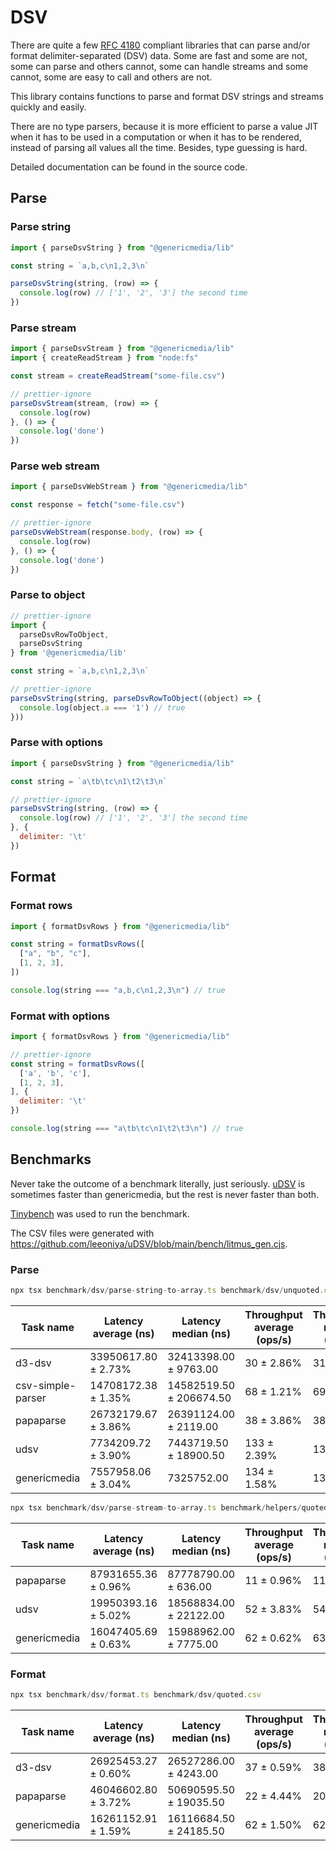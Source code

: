 # DSV

There are quite a few [RFC 4180](https://www.rfc-editor.org/rfc/rfc4180) compliant libraries that can parse and/or format delimiter-separated (DSV) data. Some are fast and some are not, some can parse and others cannot, some can handle streams and some cannot, some are easy to call and others are not.

This library contains functions to parse and format DSV strings and streams quickly and easily.

There are no type parsers, because it is more efficient to parse a value JIT when it has to be used in a computation or when it has to be rendered, instead of parsing all values all the time. Besides, type guessing is hard.

Detailed documentation can be found in the source code.

## Parse

### Parse string

```javascript
import { parseDsvString } from "@genericmedia/lib"

const string = `a,b,c\n1,2,3\n`

parseDsvString(string, (row) => {
  console.log(row) // ['1', '2', '3'] the second time
})
```

### Parse stream

```javascript
import { parseDsvStream } from "@genericmedia/lib"
import { createReadStream } from "node:fs"

const stream = createReadStream("some-file.csv")

// prettier-ignore
parseDsvStream(stream, (row) => {
  console.log(row)
}, () => {
  console.log('done')
})
```

### Parse web stream

```javascript
import { parseDsvWebStream } from "@genericmedia/lib"

const response = fetch("some-file.csv")

// prettier-ignore
parseDsvWebStream(response.body, (row) => {
  console.log(row)
}, () => {
  console.log('done')
})
```

### Parse to object

```javascript
// prettier-ignore
import {
  parseDsvRowToObject,
  parseDsvString
} from '@genericmedia/lib'

const string = `a,b,c\n1,2,3\n`

// prettier-ignore
parseDsvString(string, parseDsvRowToObject((object) => {
  console.log(object.a === '1') // true
}))
```

### Parse with options

```javascript
import { parseDsvString } from "@genericmedia/lib"

const string = `a\tb\tc\n1\t2\t3\n`

// prettier-ignore
parseDsvString(string, (row) => {
  console.log(row) // ['1', '2', '3'] the second time
}, {
  delimiter: '\t'
})
```

## Format

### Format rows

```javascript
import { formatDsvRows } from "@genericmedia/lib"

const string = formatDsvRows([
  ["a", "b", "c"],
  [1, 2, 3],
])

console.log(string === "a,b,c\n1,2,3\n") // true
```

### Format with options

```javascript
import { formatDsvRows } from "@genericmedia/lib"

// prettier-ignore
const string = formatDsvRows([
  ['a', 'b', 'c'],
  [1, 2, 3],
], {
  delimiter: '\t'
})

console.log(string === "a\tb\tc\n1\t2\t3\n") // true
```

## Benchmarks

Never take the outcome of a benchmark literally, just seriously. [uDSV](https://github.com/leeoniya/uDSV/) is sometimes faster than genericmedia, but the rest is never faster than both.

[Tinybench](https://github.com/tinylibs/tinybench) was used to run the benchmark.

The CSV files were generated with https://github.com/leeoniya/uDSV/blob/main/bench/litmus_gen.cjs.

### Parse

```javascript
npx tsx benchmark/dsv/parse-string-to-array.ts benchmark/dsv/unquoted.csv
```

| Task name         | Latency average (ns) | Latency median (ns)     | Throughput average (ops/s) | Throughput median (ops/s) | Samples |
| ----------------- | -------------------- | ----------------------- | -------------------------- | ------------------------- | ------- |
| d3-dsv            | 33950617.80 ± 2.73%  | 32413398.00 ± 9763.00   | 30 ± 2.86%                 | 31                        | 64      |
| csv-simple-parser | 14708172.38 ± 1.35%  | 14582519.50 ± 206674.50 | 68 ± 1.21%                 | 69 ± 1                    | 68      |
| papaparse         | 26732179.67 ± 3.86%  | 26391124.00 ± 2119.00   | 38 ± 3.86%                 | 38                        | 64      |
| udsv              | 7734209.72 ± 3.90%   | 7443719.50 ± 18900.50   | 133 ± 2.39%                | 134                       | 130     |
| genericmedia      | 7557958.06 ± 3.04%   | 7325752.00              | 134 ± 1.58%                | 137                       | 133     |

```javascript
npx tsx benchmark/dsv/parse-stream-to-array.ts benchmark/helpers/quoted.csv
```

| Task name    | Latency average (ns) | Latency median (ns)    | Throughput average (ops/s) | Throughput median (ops/s) | Samples |
| ------------ | -------------------- | ---------------------- | -------------------------- | ------------------------- | ------- |
| papaparse    | 87931655.36 ± 0.96%  | 87778790.00 ± 636.00   | 11 ± 0.96%                 | 11                        | 64      |
| udsv         | 19950393.16 ± 5.02%  | 18568834.00 ± 22122.00 | 52 ± 3.83%                 | 54                        | 64      |
| genericmedia | 16047405.69 ± 0.63%  | 15988962.00 ± 7775.00  | 62 ± 0.62%                 | 63                        | 64      |

### Format

```javascript
npx tsx benchmark/dsv/format.ts benchmark/dsv/quoted.csv
```

| Task name    | Latency average (ns) | Latency median (ns)    | Throughput average (ops/s) | Throughput median (ops/s) | Samples |
| ------------ | -------------------- | ---------------------- | -------------------------- | ------------------------- | ------- |
| d3-dsv       | 26925453.27 ± 0.60%  | 26527286.00 ± 4243.00  | 37 ± 0.59%                 | 38                        | 64      |
| papaparse    | 46046602.80 ± 3.72%  | 50690595.50 ± 19035.50 | 22 ± 4.44%                 | 20                        | 64      |
| genericmedia | 16261152.91 ± 1.59%  | 16116684.50 ± 24185.50 | 62 ± 1.50%                 | 62                        | 64      |
